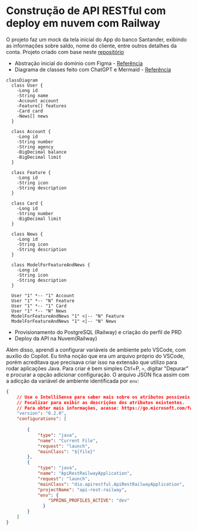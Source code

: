 # Construção de API RESTful com deploy em nuvem com Railway

O projeto faz um mock da tela inicial do App do banco Santander, exibindo as informações sobre saldo, nome do cliente, entre outros detalhes da conta. Projeto criado com base neste [repositório](https://github.com/falvojr/santander-dev-week-2023)

- Abstração inicial do domínio com Figma - [Referência](https://www.figma.com/design/0ZsjwjsYlYd3timxqMWlbj/SANTANDER---Projeto-Web%2FMobile)
- Diagrama de classes feito com ChatGPT e Mermaid - [Referência](https://github.com/falvojr/santander-dev-week-2023?tab=readme-ov-file#diagrama-de-classes-dom%C3%ADnio-da-api)
```mermaid
classDiagram
  class User {
    -Long id
    -String name
    -Account account
    -Feature[] features
    -Card card
    -News[] news
  }

  class Account {
    -Long id    
    -String number
    -String agency
    -BigDecimal balance
    -BigDecimal limit
  }

  class Feature {
    -Long id    
    -String icon
    -String description
  }

  class Card {
    -Long id    
    -String number
    -BigDecimal limit
  }

  class News {
    -Long id    
    -String icon
    -String description
  }

  class ModelForFeatureAndNews {
    -Long id
    -String icon
    -String description
  }

  User "1" *-- "1" Account
  User "1" *-- "N" Feature
  User "1" *-- "1" Card
  User "1" *-- "N" News
  ModelForFeatureAndNews "1" <|-- "N" Feature
  ModelForFeatureAndNews "1" <|-- "N" News
```


- Provisionamento do PostgreSQL (Railway) e criação do perfil de PRD
- Deploy da API na Nuvem(Railway)

Além disso, aprendi a configurar variáveis de ambiente pelo VSCode, com auxílio do Copilot. Eu tinha noção que era um arquivo próprio do VSCode, porém acreditava que precisava criar isso na extensão que utilizo para rodar aplicações Java. Para criar é bem simples Ctrl+P, ``>``, digitar "Depurar" e procurar a opção adicionar configuração. O arquivo JSON fica assim com a adicção da variável de ambiente identificada por ``env``:
```json
{
    // Use o IntelliSense para saber mais sobre os atributos possíveis.
    // Focalizar para exibir as descrições dos atributos existentes.
    // Para obter mais informações, acesse: https://go.microsoft.com/fwlink/?linkid=830387
    "version": "0.2.0",
    "configurations": [
        
        {
            "type": "java",
            "name": "Current File",
            "request": "launch",
            "mainClass": "${file}"
        },
        {
            "type": "java",
            "name": "ApiRestRailwayApplication",
            "request": "launch",
            "mainClass": "dio.apirestful.ApiRestRailwayApplication",
            "projectName": "api-rest-railway",
            "env": {
                "SPRING_PROFILES_ACTIVE": "dev"
              }
        }
    ]
}
```